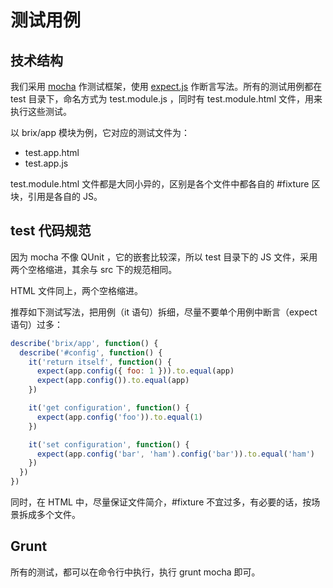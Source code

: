 # 测试用例

## 技术结构

我们采用 [mocha](http://visionmedia.github.io/mocha/) 作测试框架，使用
[expect.js](https://github.com/LearnBoost/expect.js) 作断言写法。所有的测试用例都在
test 目录下，命名方式为 test.module.js ，同时有 test.module.html 文件，用来执行这些测试。

以 brix/app 模块为例，它对应的测试文件为：

- test.app.html
- test.app.js

test.module.html 文件都是大同小异的，区别是各个文件中都各自的 #fixture 区块，引用是各自的 JS。

## test 代码规范

因为 mocha 不像 QUnit ，它的嵌套比较深，所以 test 目录下的 JS 文件，采用两个空格缩进，其余与
src 下的规范相同。

HTML 文件同上，两个空格缩进。

推荐如下测试写法，把用例（it 语句）拆细，尽量不要单个用例中断言（expect 语句）过多：

```js
describe('brix/app', function() {
  describe('#config', function() {
    it('return itself', function() {
      expect(app.config({ foo: 1 })).to.equal(app)
      expect(app.config()).to.equal(app)
    })

    it('get configuration', function() {
      expect(app.config('foo')).to.equal(1)
    })

    it('set configuration', function() {
      expect(app.config('bar', 'ham').config('bar')).to.equal('ham')
    })
  })
})
```

同时，在 HTML 中，尽量保证文件简介，#fixture 不宜过多，有必要的话，按场景拆成多个文件。

## Grunt

所有的测试，都可以在命令行中执行，执行 grunt mocha 即可。